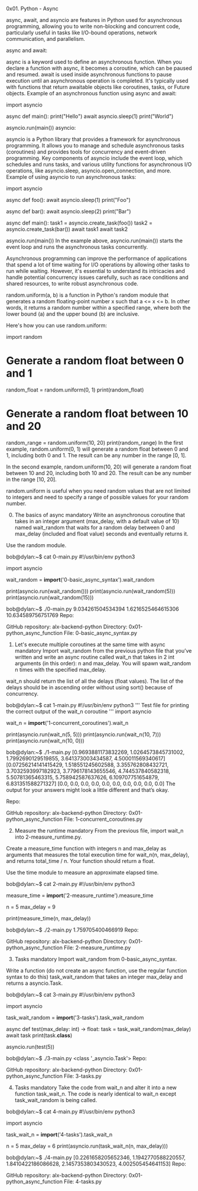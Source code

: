 0x01. Python - Async

async, await, and asyncio are features in Python used for asynchronous programming, allowing you to write non-blocking and concurrent code, particularly useful in tasks like I/O-bound operations, network communication, and parallelism.

async and await:

async is a keyword used to define an asynchronous function. When you declare a function with async, it becomes a coroutine, which can be paused and resumed.
await is used inside asynchronous functions to pause execution until an asynchronous operation is completed. It's typically used with functions that return awaitable objects like coroutines, tasks, or Future objects.
Example of an asynchronous function using async and await:

import asyncio

async def main():
    print("Hello")
    await asyncio.sleep(1)
    print("World")

asyncio.run(main())
asyncio:

asyncio is a Python library that provides a framework for asynchronous programming. It allows you to manage and schedule asynchronous tasks (coroutines) and provides tools for concurrency and event-driven programming.
Key components of asyncio include the event loop, which schedules and runs tasks, and various utility functions for asynchronous I/O operations, like asyncio.sleep, asyncio.open_connection, and more.
Example of using asyncio to run asynchronous tasks:

import asyncio

async def foo():
    await asyncio.sleep(1)
    print("Foo")

async def bar():
    await asyncio.sleep(2)
    print("Bar")

async def main():
    task1 = asyncio.create_task(foo())
    task2 = asyncio.create_task(bar())
    await task1
    await task2

asyncio.run(main())
In the example above, asyncio.run(main()) starts the event loop and runs the asynchronous tasks concurrently.

Asynchronous programming can improve the performance of applications that spend a lot of time waiting for I/O operations by allowing other tasks to run while waiting. However, it's essential to understand its intricacies and handle potential concurrency issues carefully, such as race conditions and shared resources, to write robust asynchronous code.


random.uniform(a, b) is a function in Python's random module that generates a random floating-point number x such that a <= x <= b. In other words, it returns a random number within a specified range, where both the lower bound (a) and the upper bound (b) are inclusive.

Here's how you can use random.uniform:

import random

# Generate a random float between 0 and 1
random_float = random.uniform(0, 1)
print(random_float)

# Generate a random float between 10 and 20
random_range = random.uniform(10, 20)
print(random_range)
In the first example, random.uniform(0, 1) will generate a random float between 0 and 1, including both 0 and 1. The result can be any number in the range [0, 1].

In the second example, random.uniform(10, 20) will generate a random float between 10 and 20, including both 10 and 20. The result can be any number in the range [10, 20].

random.uniform is useful when you need random values that are not limited to integers and need to specify a range of possible values for your random number.



0. The basics of async
mandatory
Write an asynchronous coroutine that takes in an integer argument (max_delay, with a default value of 10) named wait_random that waits for a random delay between 0 and max_delay (included and float value) seconds and eventually returns it.

Use the random module.

bob@dylan:~$ cat 0-main.py
#!/usr/bin/env python3

import asyncio

wait_random = __import__('0-basic_async_syntax').wait_random

print(asyncio.run(wait_random()))
print(asyncio.run(wait_random(5)))
print(asyncio.run(wait_random(15)))

bob@dylan:~$ ./0-main.py
9.034261504534394
1.6216525464615306
10.634589756751769
Repo:

GitHub repository: alx-backend-python
Directory: 0x01-python_async_function
File: 0-basic_async_syntax.py

1. Let's execute multiple coroutines at the same time with async
mandatory
Import wait_random from the previous python file that you’ve written and write an async routine called wait_n that takes in 2 int arguments (in this order): n and max_delay. You will spawn wait_random n times with the specified max_delay.

wait_n should return the list of all the delays (float values). The list of the delays should be in ascending order without using sort() because of concurrency.

bob@dylan:~$ cat 1-main.py
#!/usr/bin/env python3
'''
Test file for printing the correct output of the wait_n coroutine
'''
import asyncio

wait_n = __import__('1-concurrent_coroutines').wait_n

print(asyncio.run(wait_n(5, 5)))
print(asyncio.run(wait_n(10, 7)))
print(asyncio.run(wait_n(10, 0)))

bob@dylan:~$ ./1-main.py
[0.9693881173832269, 1.0264573845731002, 1.7992690129519855, 3.641373003434587, 4.500011569340617]
[0.07256214141415429, 1.518551245602588, 3.355762808432721, 3.7032593997182923, 3.7796178143655546, 4.744537840582318, 5.50781365463315, 5.758942587637626, 6.109707751654879, 6.831351588271327]
[0.0, 0.0, 0.0, 0.0, 0.0, 0.0, 0.0, 0.0, 0.0, 0.0]
The output for your answers might look a little different and that’s okay.

Repo:

GitHub repository: alx-backend-python
Directory: 0x01-python_async_function
File: 1-concurrent_coroutines.py

2. Measure the runtime
mandatory
From the previous file, import wait_n into 2-measure_runtime.py.

Create a measure_time function with integers n and max_delay as arguments that measures the total execution time for wait_n(n, max_delay), and returns total_time / n. Your function should return a float.

Use the time module to measure an approximate elapsed time.

bob@dylan:~$ cat 2-main.py
#!/usr/bin/env python3

measure_time = __import__('2-measure_runtime').measure_time

n = 5
max_delay = 9

print(measure_time(n, max_delay))

bob@dylan:~$ ./2-main.py
1.759705400466919
Repo:

GitHub repository: alx-backend-python
Directory: 0x01-python_async_function
File: 2-measure_runtime.py

3. Tasks
mandatory
Import wait_random from 0-basic_async_syntax.

Write a function (do not create an async function, use the regular function syntax to do this) task_wait_random that takes an integer max_delay and returns a asyncio.Task.

bob@dylan:~$ cat 3-main.py
#!/usr/bin/env python3

import asyncio

task_wait_random = __import__('3-tasks').task_wait_random


async def test(max_delay: int) -> float:
    task = task_wait_random(max_delay)
    await task
    print(task.__class__)

asyncio.run(test(5))

bob@dylan:~$ ./3-main.py
<class '_asyncio.Task'>
Repo:

GitHub repository: alx-backend-python
Directory: 0x01-python_async_function
File: 3-tasks.py

4. Tasks
mandatory
Take the code from wait_n and alter it into a new function task_wait_n. The code is nearly identical to wait_n except task_wait_random is being called.

bob@dylan:~$ cat 4-main.py
#!/usr/bin/env python3

import asyncio

task_wait_n = __import__('4-tasks').task_wait_n

n = 5
max_delay = 6
print(asyncio.run(task_wait_n(n, max_delay)))

bob@dylan:~$ ./4-main.py
[0.2261658205652346, 1.1942770588220557, 1.8410422186086628, 2.1457353803430523, 4.002505454641153]
Repo:

GitHub repository: alx-backend-python
Directory: 0x01-python_async_function
File: 4-tasks.py
